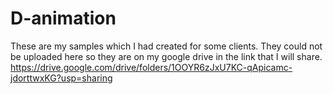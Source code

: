 # D-animation
These are my samples which I had  created for some clients. They could not be uploaded here so they are on my google drive in the link that I will share. 
https://drive.google.com/drive/folders/1OOYR6zJxU7KC-qApicamc-jdorttwxKG?usp=sharing
